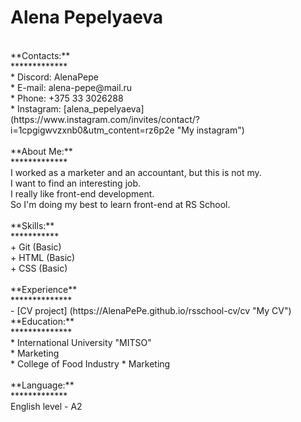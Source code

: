 # Alena Pepelyaeva
<br>
**Contacts:** <br>
*************<br>
* Discord: AlenaPepe <br>
* E-mail: alena-pepe@mail.ru <br>
* Phone: +375 33 3026288 <br>
* Instagram: [alena_pepelyaeva](https://www.instagram.com/invites/contact/?i=1cpgigwvzxnb0&utm_content=rz6p2e "My instagram") <br>
<br>
**About Me:**<br>
************* <br>
I worked as a marketer and an accountant, but this is not my.<br>
I want to find an interesting job.<br>
I really like front-end development.<br>
So I'm doing my best to learn front-end at RS School.<br>
<br>
**Skills:**<br>
***********<br>
+ Git (Basic)<br>
+ HTML (Basic)<br>
+ CSS (Basic)<br>
<br>
**Experience**<br>
**************<br>
- [CV project] (https://AlenaPePe.github.io/rsschool-cv/cv "My CV")
<br>
**Education:**<br>
**************<br>
* International University "MITSO"<br>
  * Marketing<br>
* College of Food Industry
  * Marketing<br>
<br>
**Language:**<br>
*************<br>
English level - A2<br>